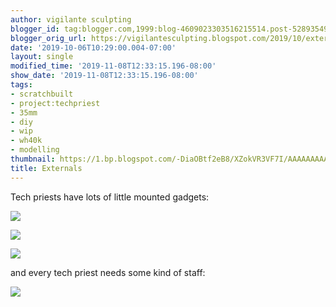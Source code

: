 ```yaml
---
author: vigilante sculpting
blogger_id: tag:blogger.com,1999:blog-4609023303516215514.post-528935492499510139
blogger_orig_url: https://vigilantesculpting.blogspot.com/2019/10/externals.html
date: '2019-10-06T10:29:00.004-07:00'
layout: single
modified_time: '2019-11-08T12:33:15.196-08:00'
show_date: '2019-11-08T12:33:15.196-08:00'
tags:
- scratchbuilt
- project:techpriest
- 35mm
- diy
- wip
- wh40k
- modelling
thumbnail: https://1.bp.blogspot.com/-DiaOBtf2eB8/XZokVR3VF7I/AAAAAAAAAkE/BqrNwoovxxk42l3fnATPMARo1wSzV8AzACLcBGAsYHQ/s320-c/IMG_20191005_005158929_HDR.jpg
title: Externals
---
```

Tech priests have lots of little mounted gadgets:  

![](https://1.bp.blogspot.com/-DiaOBtf2eB8/XZokVR3VF7I/AAAAAAAAAkE/BqrNwoovxxk42l3fnATPMARo1wSzV8AzACLcBGAsYHQ/s1600/IMG_20191005_005158929_HDR.jpg)

  

![](https://1.bp.blogspot.com/-uBRO_bmH1tI/XZokVWEoSII/AAAAAAAAAkI/A6-IkNdPzbQjGN07eVptPmQNOrWxgEEBACLcBGAsYHQ/s1600/IMG_20191005_005216493_HDR.jpg)

  

![](https://1.bp.blogspot.com/-AxUfJbEB3Ic/XZokVa4gJ1I/AAAAAAAAAkM/uSY2S7t7sr0_XRnYU6gKqxEakyCBhPnAgCLcBGAsYHQ/s1600/IMG_20191005_005232662_HDR.jpg)

  
and every tech priest needs some kind of staff:  
  

![](https://1.bp.blogspot.com/-fd7dfpquIWY/XZokV4sxiOI/AAAAAAAAAkQ/UqFm8Zvg-zAiS7Dd0nkPr3qC4O5vlxnOACLcBGAsYHQ/s1600/IMG_20191005_005823344_HDR.jpg)

  
  
  
  
  
